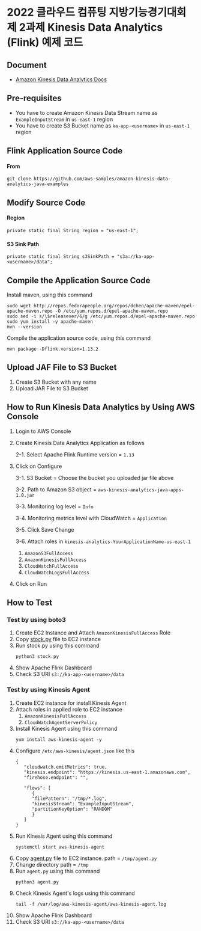 # 2022 클라우드 컴퓨팅 지방기능경기대회 제 2과제 Kinesis Data Analytics (Flink) 예제 코드

## Document
- <a href="https://docs.aws.amazon.com/ko_kr/kinesisanalytics/latest/java/examples-s3.html">Amazon Kinesis Data Analytics Docs</a>

## Pre-requisites
- You have to create Amazon Kinesis Data Stream name as `ExampleInputStream` in `us-east-1` region
- You have to create S3 Bucket name as `ka-app-<username>` in `us-east-1` region 

## Flink Application Source Code
#### From
```
git clone https://github.com/aws-samples/amazon-kinesis-data-analytics-java-examples
```

## Modify Source Code
#### Region
```
private static final String region = "us-east-1";
```
#### S3 Sink Path
```
private static final String s3SinkPath = "s3a://ka-app-<username>/data";
```

## Compile the Application Source Code
Install maven, using this command
```
sudo wget http://repos.fedorapeople.org/repos/dchen/apache-maven/epel-apache-maven.repo -O /etc/yum.repos.d/epel-apache-maven.repo
sudo sed -i s/\$releasever/6/g /etc/yum.repos.d/epel-apache-maven.repo
sudo yum install -y apache-maven
mvn --version
```
Compile the application source code, using this command
```
mvn package -Dflink.version=1.13.2
```

## Upload JAF File to S3 Bucket
1. Create S3 Bucket with any name
2. Upload JAR File to S3 Bucket

## How to Run Kinesis Data Analytics by Using AWS Console
1. Login to AWS Console
2. Create Kinesis Data Analytics Application as follows
   
   2-1. Select Apache Flink Runtime version = `1.13`
3. Click on Configure

   3-1. S3 Bucket = Choose the bucket you uploaded jar file above
   
   3-2. Path to Amazon S3 object = `aws-kinesis-analytics-java-apps-1.0.jar`
   
   3-3. Monitoring log level = `Info`
   
   3-4. Monitoring metrics level with CloudWatch = `Application`

   3-5. Click Save Change 

   3-6. Attach roles in `kinesis-analytics-YourApplicationName-us-east-1`
      1. `AmazonS3FullAccess`
      2. `AmazonKinesisFullAccess`
      3. `CloudWatchFullAccess`
      4. `CloudWatchLogsFullAccess`
   
4. Click on Run
   
## How to Test
### Test by using boto3
   1. Create EC2 Instance and Attach `AmazonKinesisFullAccess` Role
   2. Copy [stock.py](https://github.com/Jeromy0515/cloud-skills-sample-kinesis-analytics-flink-application/blob/main/stock.py) file to EC2 instance
   3. Run stock.py using this command
      ```
      python3 stock.py 
      ```
   4. Show Apache Flink Dashboard
   5. Check S3 URI `s3://ka-app-<username>/data`

### Test by using Kinesis Agent
   1. Create EC2 instance for install Kinesis Agent
   2. Attach roles in applied role to EC2 instance
      1. `AmazonKinesisFullAccess`
      2. `CloudWatchAgentServerPolicy`
   3. Install Kinesis Agent using this command
      ```
      yum install aws-kinesis-agent -y
      ```
   4. Configure `/etc/aws-kinesis/agent.json` like this
      ```
      {
         "cloudwatch.emitMetrics": true,
         "kinesis.endpoint": "https://kinesis.us-east-1.amazonaws.com",
         "firehose.endpoint": "",
         
         "flows": [
            {
            "filePattern": "/tmp/*.log",
            "kinesisStream": "ExampleInputStream",
            "partitionKeyOption": "RANDOM"
            }
         ]
      }
      ```
   5. Run Kinesis Agent using this command
      ```
      systemctl start aws-kinesis-agent
      ```
   6. Copy [agent.py](https://github.com/Jeromy0515/cloud-skills-sample-kinesis-analytics-flink-application/blob/main/agent.py) file to EC2 instance. path = `/tmp/agent.py` 
   7. Change directory path = `/tmp`
   8. Run `agent.py` using this command
      ```
      python3 agent.py
      ```
   9.  Check Kinesis Agent's logs using this command
       ```
       tail -f /var/log/aws-kinesis-agent/aws-kinesis-agent.log
       ```
   10. Show Apache Flink Dashboard
   11. Check S3 URI `s3://ka-app-<username>/data`